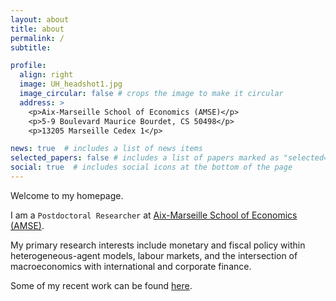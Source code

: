 ```yaml
---
layout: about
title: about
permalink: /
subtitle:

profile:
  align: right
  image: UH_headshot1.jpg
  image_circular: false # crops the image to make it circular
  address: >
    <p>Aix-Marseille School of Economics (AMSE)</p>
    <p>5-9 Boulevard Maurice Bourdet, CS 50498</p>
    <p>13205 Marseille Cedex 1</p>

news: true  # includes a list of news items
selected_papers: false # includes a list of papers marked as "selected={true}"
social: true  # includes social icons at the bottom of the page
---
```


Welcome to my homepage.  

I am a `Postdoctoral Researcher` at [Aix-Marseille School of Economics (AMSE)](https://www.amse-aixmarseille.fr/en). 

My primary research interests include monetary and fiscal policy within heterogeneous-agent models, labour markets, and the intersection of macroeconomics with international and corporate finance.

Some of my recent work can be found [here](/publications/).

